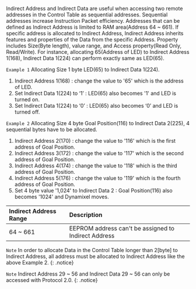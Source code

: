 Indirect Address and Indirect Data are useful when accessing two remote addresses in the Control Table as sequential addresses. Sequential addresses increase Instruction Packet efficiency. Addresses that can be defined as Indirect Address is limited to RAM area(Address 64 ~ 661).
If specific address is allocated to Indirect Address, Indirect Address inherits features and properties of the Data from the specific Address. Property includes Size(Byte length), value range, and Access property(Read Only, Read/Write). For instance, allocating 65(Address of LED) to Indirect Address 1(168), Indirect Data 1(224) can perform exactly same as LED(65).

`Example 1` Allocating Size 1 byte LED(65) to Indirect Data 1(224).
1. Indirect Address 1(168) : change the value to '65' which is the address of LED.
2. Set Indirect Data 1(224) to ‘1’ : LED(65) also becomes '1' and LED is turned on.
3. Set Indirect Data 1(224) to ‘0’ : LED(65) also becomes ‘0’ and LED is turned off.

`Example 2` Allocating Size 4 byte Goal Position(116) to Indirect Data 2(225), 4 sequential bytes have to be allocated.
1. Indirect Address 2(170) : change the value to '116' which is the first address of Goal Position.
2. Indirect Address 3(172) : change the value to '117' which is the second address of Goal Position.
3. Indirect Address 4(174) : change the value to '118' which is the third address of Goal Position.
4. Indirect Address 5(176) : change the value to '119' which is the fourth address of Goal Position.
5. Set 4 byte value '1,024' to Indirect Data 2 : Goal Position(116) also becomes '1024' and Dynamixel moves.

| Indirect Address Range | Description     |
| :------------- | :------------- |
| 64 ~ 661 | EEPROM address can't be assigned to Indirect Address |

`Note` In order to allocate Data in the Control Table longer than 2[byte] to Indirect Address, all address must be allocated to Indirect Address like the above Example 2.
{: .notice}

`Note` Indirect Address 29 ~ 56 and Indirect Data 29 ~ 56 can only be accessed with Protocol 2.0.
{: .notice}
